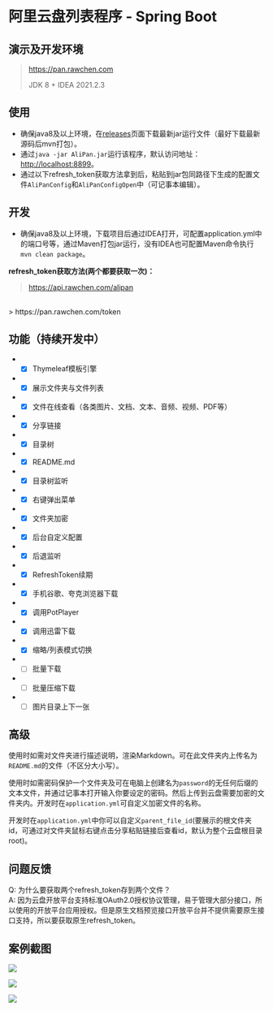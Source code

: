 # 阿里云盘列表程序 - Spring Boot

## 演示及开发环境

> https://pan.rawchen.com
>
> JDK 8 + IDEA 2021.2.3

## 使用

* 确保java8及以上环境，在[releases](https://github.com/rawchen/AliPan/releases)页面下载最新jar运行文件（最好下载最新源码后mvn打包）。
* 通过`java -jar AliPan.jar`运行该程序，默认访问地址：[http://localhost:8899](http://localhost:8899)。
* 通过以下refresh_token获取方法拿到后，粘贴到jar包同路径下生成的配置文件`AliPanConfig`和`AliPanConfigOpen`中（可记事本编辑）。

## 开发

* 确保java8及以上环境，下载项目后通过IDEA打开，可配置application.yml中的端口号等，通过Maven打包jar运行，没有IDEA也可配置Maven命令执行`mvn clean package`。

**refresh_token获取方法(两个都要获取一次)：**
> https://api.rawchen.com/alipan
<br>
> https://pan.rawchen.com/token


## 功能（持续开发中）
* - [x] Thymeleaf模板引擎
* - [x] 展示文件夹与文件列表
* - [x] 文件在线查看（各类图片、文档、文本、音频、视频、PDF等）
* - [x] 分享链接
* - [x] 目录树
* - [x] README.md
* - [x] 目录树监听
* - [x] 右键弹出菜单
* - [x] 文件夹加密
* - [x] 后台自定义配置
* - [x] 后退监听
* - [x] RefreshToken续期
* - [x] 手机谷歌、夸克浏览器下载
* - [x] 调用PotPlayer
* - [x] 调用迅雷下载
* - [x] 缩略/列表模式切换
* - [ ] 批量下载
* - [ ] 批量压缩下载
* - [ ] 图片目录上下一张

## 高级

使用时如需对文件夹进行描述说明，渲染Markdown。可在此文件夹内上传名为`README.md`的文件（不区分大小写）。

使用时如需密码保护一个文件夹及可在电脑上创建名为`password`的无任何后缀的文本文件，并通过记事本打开输入你要设定的密码。然后上传到云盘需要加密的文件夹内。开发时在`application.yml`可自定义加密文件的名称。

开发时在`application.yml`中你可以自定义`parent_file_id`(要展示的根文件夹id，可通过对文件夹鼠标右键点击分享粘贴链接后查看id，默认为整个云盘根目录root)。

## 问题反馈

Q: 为什么要获取两个refresh_token存到两个文件？
<br>
A: 因为云盘开放平台支持标准OAuth2.0授权协议管理，易于管理大部分接口，所以使用的开放平台应用授权。但是原生文档预览接口开放平台并不提供需要原生接口支持，所以要获取原生refresh_token。

## 案例截图

![](https://cdn.jsdelivr.net/gh/rawchen/JsDelivr/static/AliPan/01.png)

![](https://cdn.jsdelivr.net/gh/rawchen/JsDelivr/static/AliPan/02.png)

![](https://cdn.jsdelivr.net/gh/rawchen/JsDelivr/static/AliPan/03.png)